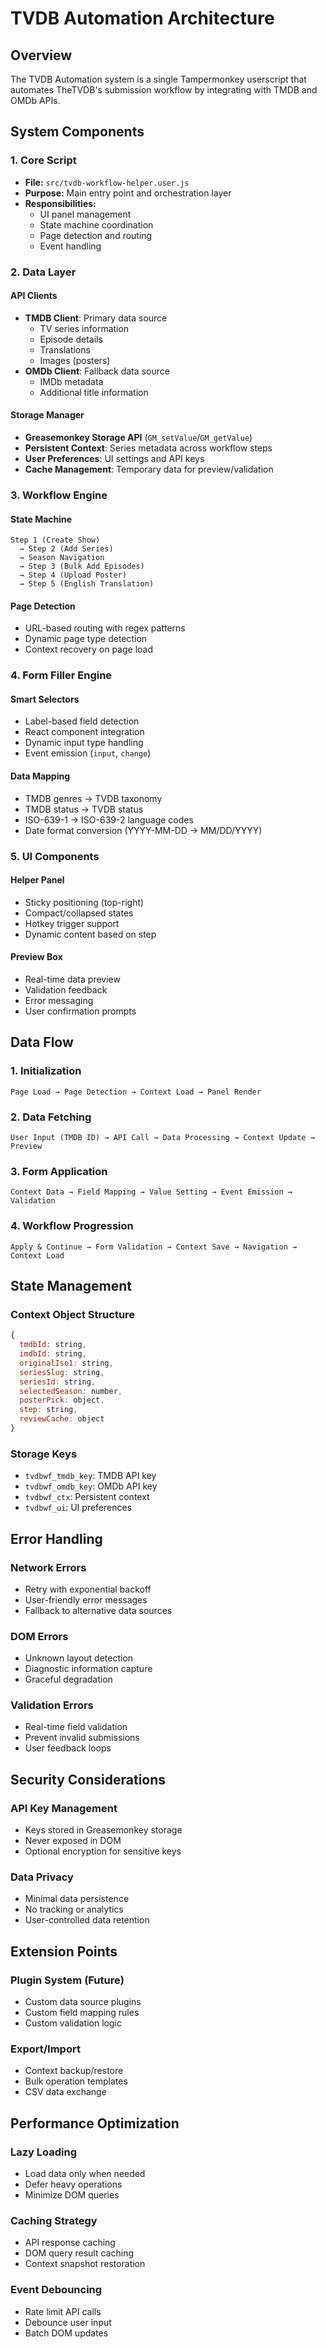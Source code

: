 # TVDB Automation Architecture

## Overview

The TVDB Automation system is a single Tampermonkey userscript that automates TheTVDB's submission workflow by integrating with TMDB and OMDb APIs.

## System Components

### 1. Core Script
- **File:** `src/tvdb-workflow-helper.user.js`
- **Purpose:** Main entry point and orchestration layer
- **Responsibilities:**
  - UI panel management
  - State machine coordination
  - Page detection and routing
  - Event handling

### 2. Data Layer

#### API Clients
- **TMDB Client**: Primary data source
  - TV series information
  - Episode details
  - Translations
  - Images (posters)
- **OMDb Client**: Fallback data source
  - IMDb metadata
  - Additional title information

#### Storage Manager
- **Greasemonkey Storage API** (`GM_setValue`/`GM_getValue`)
- **Persistent Context**: Series metadata across workflow steps
- **User Preferences**: UI settings and API keys
- **Cache Management**: Temporary data for preview/validation

### 3. Workflow Engine

#### State Machine
```
Step 1 (Create Show) 
  → Step 2 (Add Series)
  → Season Navigation
  → Step 3 (Bulk Add Episodes)
  → Step 4 (Upload Poster)
  → Step 5 (English Translation)
```

#### Page Detection
- URL-based routing with regex patterns
- Dynamic page type detection
- Context recovery on page load

### 4. Form Filler Engine

#### Smart Selectors
- Label-based field detection
- React component integration
- Dynamic input type handling
- Event emission (`input`, `change`)

#### Data Mapping
- TMDB genres → TVDB taxonomy
- TMDB status → TVDB status
- ISO-639-1 → ISO-639-2 language codes
- Date format conversion (YYYY-MM-DD → MM/DD/YYYY)

### 5. UI Components

#### Helper Panel
- Sticky positioning (top-right)
- Compact/collapsed states
- Hotkey trigger support
- Dynamic content based on step

#### Preview Box
- Real-time data preview
- Validation feedback
- Error messaging
- User confirmation prompts

## Data Flow

### 1. Initialization
```
Page Load → Page Detection → Context Load → Panel Render
```

### 2. Data Fetching
```
User Input (TMDB ID) → API Call → Data Processing → Context Update → Preview
```

### 3. Form Application
```
Context Data → Field Mapping → Value Setting → Event Emission → Validation
```

### 4. Workflow Progression
```
Apply & Continue → Form Validation → Context Save → Navigation → Context Load
```

## State Management

### Context Object Structure
```javascript
{
  tmdbId: string,
  imdbId: string,
  originalIso1: string,
  seriesSlug: string,
  seriesId: string,
  selectedSeason: number,
  posterPick: object,
  step: string,
  reviewCache: object
}
```

### Storage Keys
- `tvdbwf_tmdb_key`: TMDB API key
- `tvdbwf_omdb_key`: OMDb API key
- `tvdbwf_ctx`: Persistent context
- `tvdbwf_ui`: UI preferences

## Error Handling

### Network Errors
- Retry with exponential backoff
- User-friendly error messages
- Fallback to alternative data sources

### DOM Errors
- Unknown layout detection
- Diagnostic information capture
- Graceful degradation

### Validation Errors
- Real-time field validation
- Prevent invalid submissions
- User feedback loops

## Security Considerations

### API Key Management
- Keys stored in Greasemonkey storage
- Never exposed in DOM
- Optional encryption for sensitive keys

### Data Privacy
- Minimal data persistence
- No tracking or analytics
- User-controlled data retention

## Extension Points

### Plugin System (Future)
- Custom data source plugins
- Custom field mapping rules
- Custom validation logic

### Export/Import
- Context backup/restore
- Bulk operation templates
- CSV data exchange

## Performance Optimization

### Lazy Loading
- Load data only when needed
- Defer heavy operations
- Minimize DOM queries

### Caching Strategy
- API response caching
- DOM query result caching
- Context snapshot restoration

### Event Debouncing
- Rate limit API calls
- Debounce user input
- Batch DOM updates
